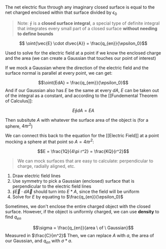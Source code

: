 The net electric flux through any imaginary closed surface is equal to the net charged enclosed within that surface divided by $\epsilon_0$

> Note: $\oint$ is a **closed surface integral**, a special type of definite integral that integrates every small part of a closed surface **without needing to define bounds**


$$ \oint{\vec{E} \cdot d\vec{A}} = \frac{q_{en}}{\epsilon_0}$$

Used to solve for the electric field at a point if we know the enclosed charge and the area (we can create a Gaussian that touches our point of interest)

If we mock a Gaussian where the direction of the electric field and the surface normal is parallel at every point, we can get:

$$\oint{EdA} = \frac{q_{em}}{\epsilon_0}$$
And if our Gaussian also has $E$ be the same at every $dA$, $E$ can be taken out of the integral as a constant, and according to the [[Fundemental Theorem of Calculus]]:

$$E \oint{dA} = EA$$

Then subsitute $A$ with whatever the surface area of the object is (for a sphere, $4\pi r^2$)

We can connect this back to the equation for the [[Electric Field]] at a point mocking a sphere at that point so $A = 4\pi r^2$:

$$E = \frac{1Q}{4\pi r^2} = \frac{KQ}{r^2}$$

> We can mock surfaces that are easy to calculate: perpendicular to charge, radially aligned, etc.

1. Draw electric field lines
2. Use symmetry to pick a Gaussian (enclosed) surface that is perpendicular to the electric field lines
3. $\oint{\vec{E} \cdot d\vec{A}}$ should turn into $E * A$, since the field will be uniform
4. Solve for $E$ by equating to $\frac{q_{en}}{\epsilon_0}$

Sometimes, we don't enclose the entire charged object with the closed surface. However, if the object is uniformly charged, we can use **density** to find $q_{en}$

$$\sigma = \frac{q_{en}}{area \ of \ Gaussian}$$
Measured in $\frac{C}{m^2}$
Then, we can replace $A$ with $a$, the area of our Gaussian, and $q_{en}$ with $\sigma * a$.
